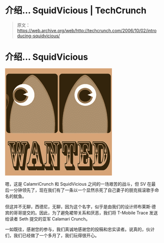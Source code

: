 # 介绍… SquidVicious | TechCrunch

> 原文：<https://web.archive.org/web/http://techcrunch.com/2006/10/02/introducing-squidvicious/>

# 介绍… SquidVicious

![](img/b890f700a7ea0065766c892c4ad9f34b.png)

嗯，这是 CalamriCrunch 和 SquidVicious 之间的一场艰苦的战斗，但 SV 在最后一分钟领先了，现在我们有了一条以一个显然杀死了自己妻子的朋克摇滚歌手命名的鱿鱼。

但这并不无聊，西德尼，无聊，因为这个名字，似乎是由我们的设计师布莱斯·德宾的哥哥提交的。因此，为了避免裙带关系和厌恶，我们将 T-Mobile Trace 发送给读者 Seth 提交的亚军 Calamari Crunch。

一如既往，感谢您的参与，我们真诚地感谢您的投稿和忠实读者。说真的，伙计们，我们已经做了一个多月了，我们玩得很开心。